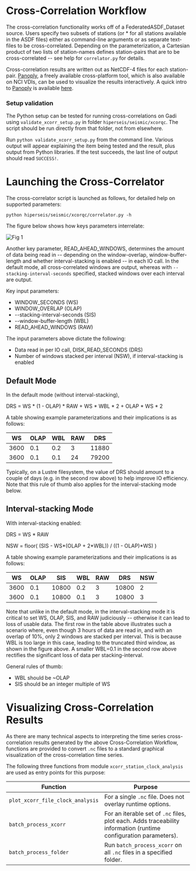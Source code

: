 # Cross-Correlation Workflow

The cross-correlation functionality works off of a FederatedASDF_Dataset source. Users 
specify two subsets of stations (or * for all stations available in the ASDF files) either 
as command-line arguments or as separate text-files to be cross-correlated. 
Depending on the parameterization, a Cartesian product of two lists of station-names defines 
station-pairs that are to be cross-correlated -- see help for `correlator.py` for details.

Cross-correlation results are written out as NetCDF-4 files for each station-pair. [Panoply], a freely available cross-platform tool, which is also available on NCI VDIs, can be used to visualize the results interactively. A quick intro to [Panoply] is available [here].


### Setup validation

The Python setup can be tested for running cross-correlations on Gadi using `validate_xcorr_setup.py` in 
folder `hiperseis/seismic/xcorqc`. The script should be run directly from that folder, not from elsewhere.

Run `python validate_xcorr_setup.py` from the command line. Various output will appear explaining the item
being tested and the result, plus output from Python libraries. If the test succeeds, the last line of output
should read `SUCCESS!`.

# Launching the Cross-Correlator

The cross-correlator script is launched as follows, for detailed help on supported parameters:

```python hiperseis/seismic/xcorqc/correlator.py -h```

The figure below shows how keys parameters interrelate:

![Fig 1](./docs/window.svg)

Another key parameter, READ_AHEAD_WINDOWS, determines the amount of data being read in -- depending on 
the window-overlap, window-buffer-length and whether interval-stacking is enabled -- in each IO 
call. In the default mode, all cross-correlated windows are output, whereas with ```--stacking-interval-seconds``` 
specified, stacked windows over each interval are output.

Key input parameters:

* WINDOW_SECONDS (WS) 
* WINDOW_OVERLAP (OLAP)
* --stacking-interval-seconds (SIS)
* --window-buffer-length (WBL) 
* READ_AHEAD_WINDOWS (RAW)

The input parameters above dictate the following:

* Data read in per IO call, DISK_READ_SECONDS (DRS)
* Number of windows stacked per interval (NSW), if interval-stacking is enabled

## Default Mode
In the default mode (without interval-stacking),  

DRS = WS * (1 - OLAP) * RAW + WS * WBL * 2 + OLAP * WS * 2

A table showing example parameterizations and their implications is as follows:

| WS   | OLAP | WBL | RAW | DRS      |
------|------|-----|-----|----------|
| 3600 | 0.1  | 0.2 | 3   | 11880    |
| 3600 | 0.1  | 0.1 | 24   | 79200  |

Typically, on a Lustre filesystem, the value of DRS should amount to a couple of days (e.g. in 
the second row above) to help improve IO efficiency. Note that this rule of thumb also applies 
for the interval-stacking mode below.

## Interval-stacking Mode
With interval-stacking enabled:

DRS = WS * RAW

NSW = floor( (SIS - WS*(OLAP + 2*WBL)) / ((1 - OLAP)*WS) )

A table showing example parameterizations and their implications is as follows:

| WS   | OLAP | SIS   | WBL | RAW | DRS   | NSW |
------|------|-------|-----|-----|-------|-----|
| 3600 | 0.1  | 10800 | 0.2 | 3   | 10800 | 2   |
| 3600 | 0.1  | 10800 | 0.1 | 3   | 10800 | 3   |

Note that unlike in the default mode, in the interval-stacking mode it is critical to set 
WS, OLAP, SIS, and RAW judiciously -- otherwise it can lead to loss of usable data. The first row 
in the table above illustrates such a scenario where, even though 3 hours of data are read in, and 
with an overlap of 10%, only 2 windows are stacked per interval. This is because WBL is too large 
in this case, leading to the truncated third window, as shown in the figure above. A smaller 
WBL=0.1 in the second row above rectifies the significant loss of data per stacking-interval.

General rules of thumb:

* WBL should be ~OLAP
* SIS should be an integer multiple of WS


# Visualizing Cross-Correlation Results

As there are many technical aspects to interpreting the time series cross-correlation results
generated by the above Cross-Correlation Workflow, functions are provided to convert `.nc` files
to a standard graphical visualization of the cross-correlation time series.

The following three functions from module `xcorr_station_clock_analysis` are used as entry points
for this purpose:

|Function | Purpose |
|---------|---------|
|`plot_xcorr_file_clock_analysis`| For a single `.nc` file. Does not overlay runtime options. |
|`batch_process_xcorr`| For an iterable set of `.nc` files, plot each. Adds traceability information (runtime configuration parameters).|
|`batch_process_folder`| Run `batch_process_xcorr` on all `.nc` files in a specified folder.|


[Panoply]:https://www.giss.nasa.gov/tools/panoply/
[here]:http://www.meteor.iastate.edu/classes/mt452/EdGCM/Documentation/EdGCM_Panoply.pdf
